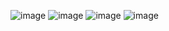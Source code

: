 ![image](https://github.com/user-attachments/assets/937d4457-100c-4844-be99-3879469acc99)
![image](https://github.com/user-attachments/assets/9cfe1047-fe8a-46ce-986d-d45ddbd791d6)
![image](https://github.com/user-attachments/assets/100b61f3-940a-4ba2-b876-e015479f368e)
![image](https://github.com/user-attachments/assets/2c6dd03b-ec51-4b6c-8890-e178c3233419)
